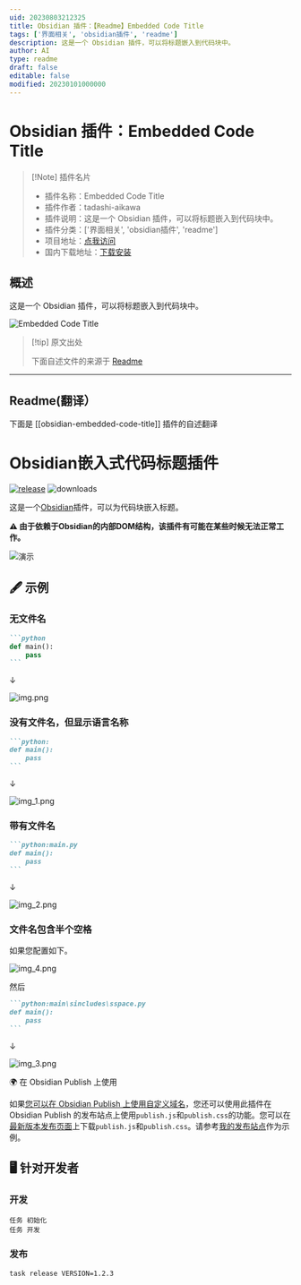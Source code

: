 ```yaml
---
uid: 20230803212325
title: Obsidian 插件：【Readme】Embedded Code Title
tags: ['界面相关', 'obsidian插件', 'readme']
description: 这是一个 Obsidian 插件，可以将标题嵌入到代码块中。
author: AI
type: readme
draft: false
editable: false
modified: 20230101000000
---
```


# Obsidian 插件：Embedded Code Title

> [!Note] 插件名片
> - 插件名称：Embedded Code Title
> - 插件作者：tadashi-aikawa
> - 插件说明：这是一个 Obsidian 插件，可以将标题嵌入到代码块中。
> - 插件分类：['界面相关', 'obsidian插件', 'readme']
> - 项目地址：[点我访问](https://github.com/tadashi-aikawa/obsidian-embedded-code-title)
> - 国内下载地址：[下载安装](https://pkmer.cn/products/plugin/pluginMarket/?obsidian-embedded-code-title)

## 概述

这是一个 Obsidian 插件，可以将标题嵌入到代码块中。

![Embedded Code Title](https://cdn.pkmer.cn/covers/obsidian-embedded-code-title.gif!pkmer)

> [!tip] 原文出处
> 
>下面自述文件的来源于 [Readme](https://ghproxy.net/https://raw.githubusercontent.com/tadashi-aikawa/obsidian-embedded-code-title/master/README.md)
> 

---

## Readme(翻译）

下面是 [[obsidian-embedded-code-title]] 插件的自述翻译



# Obsidian嵌入式代码标题插件

[![release](https://img.shields.io/github/release/tadashi-aikawa/obsidian-embedded-code-title.svg)](https://github.com/tadashi-aikawa/obsidian-embedded-code-title/releases/latest)
![downloads](https://img.shields.io/github/downloads/tadashi-aikawa/obsidian-embedded-code-title/total)

这是一个[Obsidian]插件，可以为代码块嵌入标题。

**⚠ 由于依赖于Obsidian的内部DOM结构，该插件有可能在某些时候无法正常工作。**

![演示](https://raw.githubusercontent.com/tadashi-aikawa/obsidian-embedded-code-title/master/resource/demo.gif)

## 🖋 示例

### 无文件名

````markdown
```python
def main():
    pass
```
````

↓

![img.png](https://raw.githubusercontent.com/tadashi-aikawa/obsidian-embedded-code-title/master/resource/img.png)

### 没有文件名，但显示语言名称

````markdown
```python:
def main():
    pass
```
````

↓

![img_1.png](https://raw.githubusercontent.com/tadashi-aikawa/obsidian-embedded-code-title/master/resource/img_1.png)

### 带有文件名

````markdown
```python:main.py
def main():
    pass
```
````

↓

![img_2.png](https://raw.githubusercontent.com/tadashi-aikawa/obsidian-embedded-code-title/master/resource/img_2.png)

### 文件名包含半个空格

如果您配置如下。

![img_4.png](https://raw.githubusercontent.com/tadashi-aikawa/obsidian-embedded-code-title/master/resource/img_4.png)

然后

````markdown
```python:main\sincludes\sspace.py
def main():
    pass
```
````

↓

![img_3.png](https://raw.githubusercontent.com/tadashi-aikawa/obsidian-embedded-code-title/master/resource/img_3.png)

🌍 在 Obsidian Publish 上使用

如果[您可以在 Obsidian Publish 上使用自定义域名]，您还可以使用此插件在 Obsidian Publish 的发布站点上使用`publish.js`和`publish.css`的功能。您可以在[最新版本发布页面]上下载`publish.js`和`publish.css`。请参考[我的发布站点]作为示例。

[您可以在 Obsidian Publish 上使用自定义域名]: https://help.obsidian.md/Licenses+%26+add-on+services/Obsidian+Publish#Custom+domain
[最新版本发布页面]: https://github.com/tadashi-aikawa/obsidian-embedded-code-title/releases/latest
[我的发布站点]: https://minerva.mamansoft.net/Obsidian/Obsidian+Publish%E3%81%AE%E3%82%B5%E3%82%A4%E3%83%88%E3%81%A7%E3%82%B3%E3%83%BC%E3%83%89%E3%83%96%E3%83%AD%E3%83%83%E3%82%AF%E3%81%AB%E3%83%95%E3%82%A1%E3%82%A4%E3%83%AB%E5%90%8D%E3%82%92%E5%9F%8B%E3%82%81%E8%BE%BC%E3%82%80

## 🖥️ 针对开发者

### 开发

```console
任务 初始化
任务 开发
```

### 发布

```
task release VERSION=1.2.3
```

[Obsidian]: https://obsidian.md/
[Task]: https://taskfile.dev/#/



